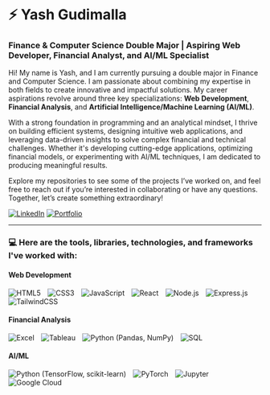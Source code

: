 # ⚡ Yash Gudimalla  
### **Finance & Computer Science Double Major | Aspiring Web Developer, Financial Analyst, and AI/ML Specialist**

Hi! My name is Yash, and I am currently pursuing a double major in Finance and Computer Science. I am passionate about combining my expertise in both fields to create innovative and impactful solutions. My career aspirations revolve around three key specializations: **Web Development**, **Financial Analysis**, and **Artificial Intelligence/Machine Learning (AI/ML)**.

With a strong foundation in programming and an analytical mindset, I thrive on building efficient systems, designing intuitive web applications, and leveraging data-driven insights to solve complex financial and technical challenges. Whether it's developing cutting-edge applications, optimizing financial models, or experimenting with AI/ML techniques, I am dedicated to producing meaningful results.

Explore my repositories to see some of the projects I’ve worked on, and feel free to reach out if you’re interested in collaborating or have any questions. Together, let’s create something extraordinary!

[![LinkedIn](https://img.shields.io/badge/LinkedIn-Connect-blue?logo=linkedin)](https://www.linkedin.com/in/yash-gudimalla) [![Portfolio](https://img.shields.io/badge/Portfolio-Visit-red?logo=google-chrome)](https://www.yashportfolio.com)

---

### 💻 Here are the tools, libraries, technologies, and frameworks I've worked with:

#### **Web Development**  
<p align="left">
  <img src="https://img.shields.io/badge/HTML5-E34F26?logo=html5&logoColor=white" alt="HTML5" style="margin-right: 10px;">
  <img src="https://img.shields.io/badge/CSS3-1572B6?logo=css3&logoColor=white" alt="CSS3" style="margin-right: 10px;">
  <img src="https://img.shields.io/badge/JavaScript-F7DF1E?logo=javascript&logoColor=black" alt="JavaScript" style="margin-right: 10px;">
  <img src="https://img.shields.io/badge/React-61DAFB?logo=react&logoColor=black" alt="React" style="margin-right: 10px;">
  <img src="https://img.shields.io/badge/Node.js-339933?logo=node.js&logoColor=white" alt="Node.js" style="margin-right: 10px;">
  <img src="https://img.shields.io/badge/Express.js-000000?logo=express&logoColor=white" alt="Express.js" style="margin-right: 10px;">
  <img src="https://img.shields.io/badge/TailwindCSS-38B2AC?logo=tailwind-css&logoColor=white" alt="TailwindCSS">
</p>

#### **Financial Analysis**  
<p align="left">
  <img src="https://img.shields.io/badge/Microsoft_Excel-217346?logo=microsoft-excel&logoColor=white" alt="Excel" style="margin-right: 10px;">
  <img src="https://img.shields.io/badge/Tableau-E97627?logo=tableau&logoColor=white" alt="Tableau" style="margin-right: 10px;">
  <img src="https://img.shields.io/badge/Python-3776AB?logo=python&logoColor=white" alt="Python (Pandas, NumPy)" style="margin-right: 10px;">
  <img src="https://img.shields.io/badge/SQL-4479A1?logo=postgresql&logoColor=white" alt="SQL">
</p>

#### **AI/ML**  
<p align="left">
  <img src="https://img.shields.io/badge/Python-3776AB?logo=python&logoColor=white" alt="Python (TensorFlow, scikit-learn)" style="margin-right: 10px;">
  <img src="https://img.shields.io/badge/PyTorch-EE4C2C?logo=pytorch&logoColor=white" alt="PyTorch" style="margin-right: 10px;">
  <img src="https://img.shields.io/badge/Jupyter-F37626?logo=jupyter&logoColor=white" alt="Jupyter" style="margin-right: 10px;">
  <img src="https://img.shields.io/badge/Google_Cloud-4285F4?logo=google-cloud&logoColor=white" alt="Google Cloud">
</p>
